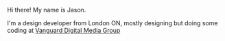 Hi there! My name is Jason.

I'm a design developer from London ON, mostly designing but doing some coding at [Vanguard Digital Media Group](https://vanguard.to)

